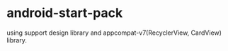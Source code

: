 # android-start-pack

using support design library and appcompat-v7(RecyclerView, CardView) library.
